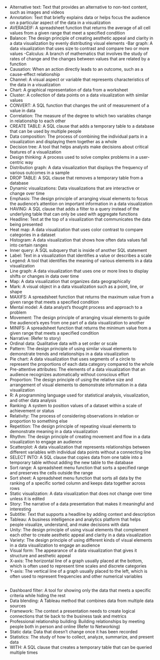 - Alternative text: Text that provides an alternative to non-text content, such as images and videos
- Annotation: Text that briefly explains data or helps focus the audience on a particular aspect of the data in a visualization
- AVERAGEIF: A spreadsheet function that returns the average of all cell values from a given range that meet a specified condition 
- Balance: The design principle of creating aesthetic appeal and clarity in a data visualization by evenly distributing visual elements
-Bar graph: A data visualization that uses size to contrast and compare two or more values
-Calculus: A branch of mathematics that involves the study of rates of change and the changes between values that are related by a function 
- Causation: When an action directly leads to an outcome, such as a cause-effect relationship
- Channel: A visual aspect or variable that represents characteristics of the data in a visualization
- Chart: A graphical representation of data from a worksheet
- Cluster: A collection of data points on a data visualization with similar values
- CONVERT: A SQL function that changes the unit of measurement of a value in data
- Correlation: The measure of the degree to which two variables change in relationship to each other
- CREATE TABLE: A SQL clause that adds a temporary table to a database that can be used by multiple people
- Data composition: The process of combining the individual parts in a visualization and displaying them together as a whole 
- Decision tree: A tool that helps analysts make decisions about critical features of a visualization
- Design thinking: A process used to solve complex problems in a user-centric way
- Distribution graph: A data visualization that displays the frequency of various outcomes in a sample 
- DROP TABLE: A SQL clause that removes a temporary table from a database
- Dynamic visualizations: Data visualizations that are interactive or change over time
- Emphasis: The design principle of arranging visual elements to focus the audience’s attention on important information in a data visualization
- HAVING: A SQL clause that adds a filter to a query instead of the underlying table that can only be used with aggregate functions
- Headline: Text at the top of a visualization that communicates the data being presented
- Heat map: A data visualization that uses color contrast to compare categories in a dataset
- Histogram: A data visualization that shows how often data values fall into certain ranges
- Inner query: A SQL subquery that is inside of another SQL statement
- Label: Text in a visualization that identifies a value or describes a scale
- Legend: A tool that identifies the meaning of various elements in a data visualization
- Line graph: A data visualization that uses one or more lines to display shifts or changes in data over time
- Map: A data visualization that organizes data geographically
- Mark: A visual object in a data visualization such as a point, line, or shape
- MAXIFS: A spreadsheet function that returns the maximum value from a given range that meets a specified condition
- Mental model: A data analyst’s thought process and approach to a problem
- Movement: The design principle of arranging visual elements to guide the audience’s eyes from one part of a data visualization to another
- MINIFS: A spreadsheet function that returns the minimum value from a given range that meets a specified condition
- Narrative: (Refer to story)
- Ordinal data: Qualitative data with a set order or scale
- Pattern: The design principle of using similar visual elements to demonstrate trends and relationships in a data visualization
- Pie chart: A data visualization that uses segments of a circle to represent the proportions of each data category compared to the whole
- Pre-attentive attributes: The elements of a data visualization that an audience recognizes automatically without conscious effort
- Proportion: The design principle of using the relative size and arrangement of visual elements to demonstrate information in a data visualization
- R: A programming language used for statistical analysis, visualization, and other data analysis 
- Ranking: A system to position values of a dataset within a scale of achievement or status
- Relativity: The process of considering observations in relation or proportion to something else
- Repetition: The design principle of repeating visual elements to demonstrate meaning in a data visualization
- Rhythm: The design principle of creating movement and flow in a data visualization to engage an audience
- Scatterplot: A data visualization that represents relationships between different variables with individual data points without a connecting line 
- SELECT INTO: A SQL clause that copies data from one table into a temporary table without adding the new table to the database
- Sort range: A spreadsheet menu function that sorts a specified range and preserves the cells outside the range
- Sort sheet: A spreadsheet menu function that sorts all data by the ranking of a specific sorted column and keeps data together across rows
- Static visualization: A data visualization that does not change over time unless it is edited
- Story: The narrative of a data presentation that makes it meaningful and interesting 
- Subtitle: Text that supports a headline by adding context and description
- Tableau: A business intelligence and analytics platform that helps people visualize, understand, and make decisions with data
- Unity: The design principle of using visual elements that complement each other to create aesthetic appeal and clarity in a data visualization
- Variety: The design principle of using different kinds of visual elements in a data visualization to engage an audience
- Visual form: The appearance of a data visualization that gives it structure and aesthetic appeal
- X-axis: The horizontal line of a graph usually placed at the bottom, which is often used to represent time scales and discrete categories
- Y-axis: The vertical line of a graph usually placed to the left, which is often used to represent frequencies and other numerical variables
##
- Dashboard filter: A tool for showing only the data that meets a specific criteria while hiding the rest
- Data blending: A Tableau method that combines data from multiple data sources
- Framework: The context a presentation needs to create logical connections that tie back to the business task and metrics
- Professional relationship building: Building relationships by meeting people both in person and online (Refer to Networking)
- Static data: Data that doesn’t change once it has been recorded
- Statistics: The study of how to collect, analyze, summarize, and present data
- WITH: A SQL clause that creates a temporary table that can be queried multiple times
